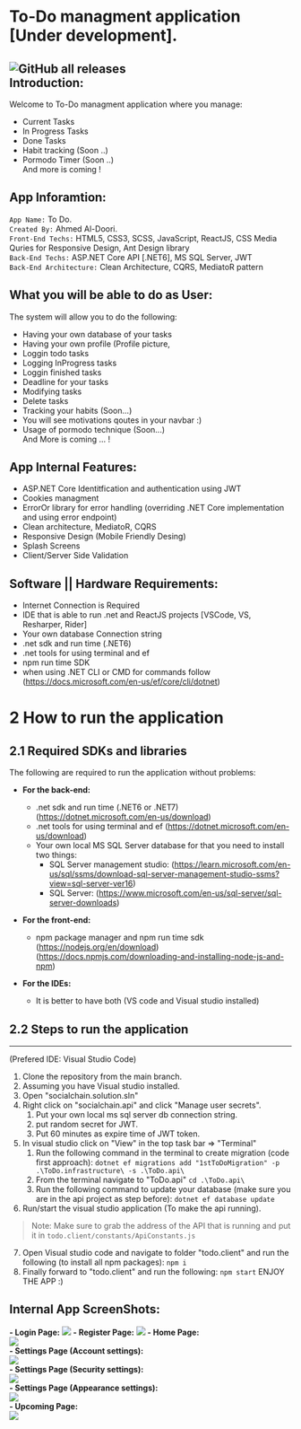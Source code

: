 To-Do managment application [Under development].
=======
![GitHub all releases](https://img.shields.io/github/downloads/ahmed7am1d/ToDoApp-Clean-Architecture/total?logo=GitHub&style=flat-square)<br> 
Introduction:
------
Welcome to To-Do managment application where you manage:
  - Current Tasks
  - In Progress Tasks
  - Done Tasks
  - Habit tracking (Soon ..)
  - Pormodo Timer (Soon ..) <br>
  And more is coming !

App Inforamtion:
------
`App Name:` To Do.<br>
`Created By:` Ahmed Al-Doori.<br>
`Front-End Techs:` HTML5, CSS3, SCSS, JavaScript, ReactJS, CSS Media Quries for Responsive Design, Ant Design library <br>
`Back-End Techs:` ASP.NET Core API [.NET6], MS SQL Server, JWT<br>
`Back-End Architecture:` Clean Architecture, CQRS, MediatoR pattern<br>

What you will be able to do as User:
--------
The system will allow you to do the following:
 - Having your own database of your tasks 
 - Having your own profile (Profile picture, 
 - Loggin todo tasks
 - Logging InProgress tasks
 - Loggin finished tasks
 - Deadline for your tasks 
 - Modifying tasks
 - Delete tasks
 - Tracking your habits (Soon...)
 - You will see motivations qoutes in your navbar :)
 - Usage of pormodo technique (Soon...) <br>
 And More is coming ... !
 
 App Internal Features:
 --------
 - ASP.NET Core Identitfication and authentication using JWT
 - Cookies managment
 - ErrorOr library for error handling (overriding .NET Core implementation and using error endpoint)
 - Clean architecture, MediatoR, CQRS  
 - Responsive Design (Mobile Friendly Desing) 
 - Splash Screens 
 - Client/Server Side Validation 
 
 Software || Hardware Requirements:
 -----------
 - Internet Connection is Required
 - IDE that is able to run .net and ReactJS projects [VSCode, VS, Resharper, Rider]
 - Your own database Connection string 
 - .net sdk and run time (.NET6)
 - .net tools for using terminal and ef
 - npm run time SDK
 - when using .NET CLI or CMD for commands follow (https://docs.microsoft.com/en-us/ef/core/cli/dotnet)
 
 # 2 How to run the application

## 2.1 Required SDKs and libraries

The following are required to run the application without problems:

- **For the back-end:**
  - .net sdk and run time (.NET6 or .NET7) (https://dotnet.microsoft.com/en-us/download)
  - .net tools for using terminal and ef (https://dotnet.microsoft.com/en-us/download)
  - Your own local MS SQL Server database for that you need to install two things:
    - SQL Server management studio: (https://learn.microsoft.com/en-us/sql/ssms/download-sql-server-management-studio-ssms?view=sql-server-ver16)
    - SQL Server: (https://www.microsoft.com/en-us/sql-server/sql-server-downloads)

- **For the front-end:**
  - npm package manager and npm run time sdk (https://nodejs.org/en/download) (https://docs.npmjs.com/downloading-and-installing-node-js-and-npm)

- **For the IDEs:**
  - It is better to have both (VS code and Visual studio installed)

## 2.2 Steps to run the application
 ------------
 (Prefered IDE: Visual Studio Code)<br>
1. Clone the repository from the main branch.
2. Assuming you have Visual studio installed.
3. Open "socialchain.solution.sln"
4. Right click on "socialchain.api" and click "Manage user secrets".
   1. Put your own local ms sql server db connection string.
   2. put random secret for JWT.
   3. Put 60 minutes as expire time of JWT token.
5. In visual studio click on "View" in the top task bar => "Terminal"
   1. Run the following command in the terminal to create migration (code first approach):
    ``dotnet ef migrations add "1stToDoMigration" -p .\ToDo.infrastructure\ -s .\ToDo.api\``
   2. From the terminal navigate to "ToDo.api" ``cd .\ToDo.api\ ``
   3. Run the following command to update your database (make sure you are in the api project as step before): 
    ``dotnet ef database update``
6. Run/start the visual studio application  (To make the api running).
> Note: Make sure to grab the address of the API that is running and put it in ``todo.client/constants/ApiConstants.js``
7. Open Visual studio code and navigate to folder "todo.client" and run the following (to install all npm packages): 
  ``npm i``
10. Finally forward to "todo.client" and run the following:
    ``npm start``
ENJOY THE APP :)

Internal App ScreenShots:
-----------
 **- Login Page:**
<img src="todo.client/src/assets/appScreenShots/LoginPage.png"></img>
 **- Register Page:**
<img src="todo.client/src/assets/appScreenShots/SignupPage.png"></img>
 **- Home Page:** <br/>
<img src="todo.client/src/assets/appScreenShots/HomePageGIF.gif"></img> <br/>
**- Settings Page (Account settings):** <br/>
<img src="todo.client/src/assets/appScreenShots/SettingsAccountSettings.png"></img> <br/>
**- Settings Page (Security settings):** <br/>
<img src="todo.client/src/assets/appScreenShots/SecurityPage.png"></img> <br/>
**- Settings Page (Appearance settings):** <br/>
<img src="todo.client/src/assets/appScreenShots/AppearancePage.png"></img> <br/>
**- Upcoming Page:** <br/>
<img src="todo.client/src/assets/appScreenShots/UpcomingPage.png"></img>